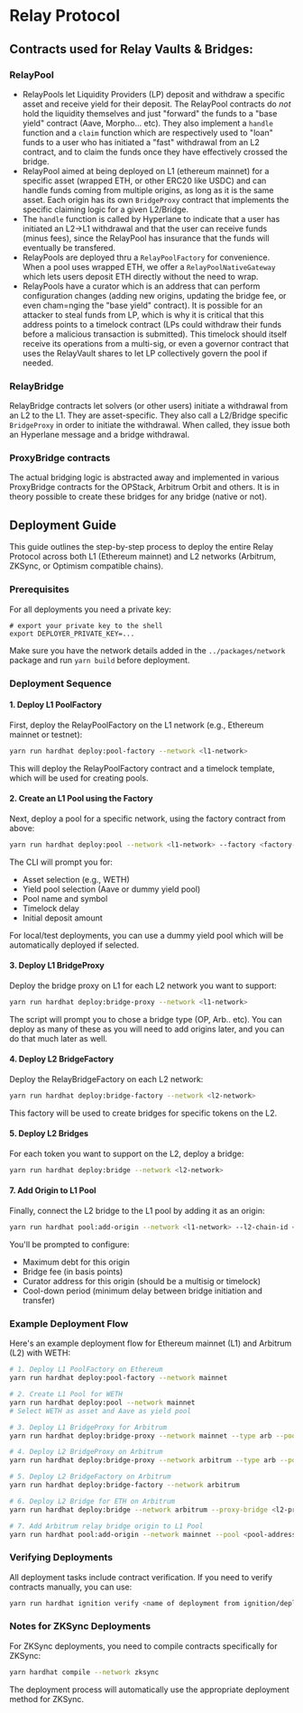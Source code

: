 # Relay Protocol

## Contracts used for Relay Vaults & Bridges:

### RelayPool

- RelayPools let Liquidity Providers (LP) deposit and withdraw a specific asset and receive yield for their deposit. The RelayPool contracts do _not_ hold the liquidity themselves and just "forward" the funds to a "base yield" contract (Aave, Morpho... etc). They also implement a `handle` function and a `claim` function which are respectively used to "loan" funds to a user who has initiated a "fast" withdrawal from an L2 contract, and to claim the funds once they have effectively crossed the bridge.
- RelayPool aimed at being deployed on L1 (ethereum mainnet) for a specific asset (wrapped ETH, or other ERC20 like USDC) and can handle funds coming from multiple origins, as long as it is the same asset. Each origin has its own `BridgeProxy` contract that implements the specific claiming logic for a given L2/Bridge.
- The `handle` function is called by Hyperlane to indicate that a user has initiated an L2->L1 withdrawal and that the user can receive funds (minus fees), since the RelayPool has insurance that the funds will eventually be transfered.
- RelayPools are deployed thru a `RelayPoolFactory` for convenience. When a pool uses wrapped ETH, we offer a `RelayPoolNativeGateway` which lets users deposit ETH directly without the need to wrap.
- RelayPools have a curator which is an address that can perform configuration changes (adding new origins, updating the bridge fee, or even cham=nging the "base yield" contract). It is possible for an attacker to steal funds from LP, which is why it is critical that this address points to a timelock contract (LPs could withdraw their funds before a malicious transaction is submitted). This timelock should itself receive its operations from a multi-sig, or even a governor contract that uses the RelayVault shares to let LP collectively govern the pool if needed.

### RelayBridge

RelayBridge contracts let solvers (or other users) initiate a withdrawal from an L2 to the L1. They are asset-specific. They also call a L2/Bridge specific `BridgeProxy` in order to initiate the withdrawal. When called, they issue both an Hyperlane message and a bridge withdrawal.

### ProxyBridge contracts

The actual bridging logic is abstracted away and implemented in various ProxyBridge contracts for the OPStack, Arbitrum Orbit and others. It is in theory possible to create these bridges for any bridge (native or not).

## Deployment Guide

This guide outlines the step-by-step process to deploy the entire Relay Protocol across both L1 (Ethereum mainnet) and L2 networks (Arbitrum, ZKSync, or Optimism compatible chains).

### Prerequisites

For all deployments you need a private key:

```
# export your private key to the shell
export DEPLOYER_PRIVATE_KEY=...
```

Make sure you have the network details added in the `../packages/network` package and run `yarn build` before deployment.

### Deployment Sequence

#### 1. Deploy L1 PoolFactory

First, deploy the RelayPoolFactory on the L1 network (e.g., Ethereum mainnet or testnet):

```bash
yarn run hardhat deploy:pool-factory --network <l1-network>
```

This will deploy the RelayPoolFactory contract and a timelock template, which will be used for creating pools.

#### 2. Create an L1 Pool using the Factory

Next, deploy a pool for a specific network, using the factory contract from above:

```bash
yarn run hardhat deploy:pool --network <l1-network> --factory <factory-address>
```

The CLI will prompt you for:

- Asset selection (e.g., WETH)
- Yield pool selection (Aave or dummy yield pool)
- Pool name and symbol
- Timelock delay
- Initial deposit amount

For local/test deployments, you can use a dummy yield pool which will be automatically deployed if selected.

#### 3. Deploy L1 BridgeProxy

Deploy the bridge proxy on L1 for each L2 network you want to support:

```bash
yarn run hardhat deploy:bridge-proxy --network <l1-network>
```

The script will prompt you to chose a bridge type (OP, Arb.. etc). You can deploy as many of these as you will need to add origins later, and you can do that much later as well.

#### 4. Deploy L2 BridgeFactory

Deploy the RelayBridgeFactory on each L2 network:

```bash
yarn run hardhat deploy:bridge-factory --network <l2-network>
```

This factory will be used to create bridges for specific tokens on the L2.

#### 5. Deploy L2 Bridges

For each token you want to support on the L2, deploy a bridge:

```bash
yarn run hardhat deploy:bridge --network <l2-network>
```

#### 7. Add Origin to L1 Pool

Finally, connect the L2 bridge to the L1 pool by adding it as an origin:

```bash
yarn run hardhat pool:add-origin --network <l1-network> --l2-chain-id <l2-chain-id> --pool <pool-address> --proxyBridge <l1-proxy-bridge> --bridge <l2-bridge-address>
```

You'll be prompted to configure:

- Maximum debt for this origin
- Bridge fee (in basis points)
- Curator address for this origin (should be a multisig or timelock)
- Cool-down period (minimum delay between bridge initiation and transfer)

### Example Deployment Flow

Here's an example deployment flow for Ethereum mainnet (L1) and Arbitrum (L2) with WETH:

```bash
# 1. Deploy L1 PoolFactory on Ethereum
yarn run hardhat deploy:pool-factory --network mainnet

# 2. Create L1 Pool for WETH
yarn run hardhat deploy:pool --network mainnet
# Select WETH as asset and Aave as yield pool

# 3. Deploy L1 BridgeProxy for Arbitrum
yarn run hardhat deploy:bridge-proxy --network mainnet --type arb --pool-address <pool-address>

# 4. Deploy L2 BridgeProxy on Arbitrum
yarn run hardhat deploy:bridge-proxy --network arbitrum --type arb --pool-address <pool-address>

# 5. Deploy L2 BridgeFactory on Arbitrum
yarn run hardhat deploy:bridge-factory --network arbitrum

# 6. Deploy L2 Bridge for ETH on Arbitrum
yarn run hardhat deploy:bridge --network arbitrum --proxy-bridge <l2-proxy-bridge-address> --asset 0x0000000000000000000000000000000000000000

# 7. Add Arbitrum relay bridge origin to L1 Pool
yarn run hardhat pool:add-origin --network mainnet --pool <pool-address> --bridge <l2-relay-bridge-address>
```

### Verifying Deployments

All deployment tasks include contract verification. If you need to verify contracts manually, you can use:

```bash
yarn run hardhat ignition verify <name of deployment from ignition/deployments/>
```

### Notes for ZKSync Deployments

For ZKSync deployments, you need to compile contracts specifically for ZKSync:

```bash
yarn hardhat compile --network zksync
```

The deployment process will automatically use the appropriate deployment method for ZKSync.
